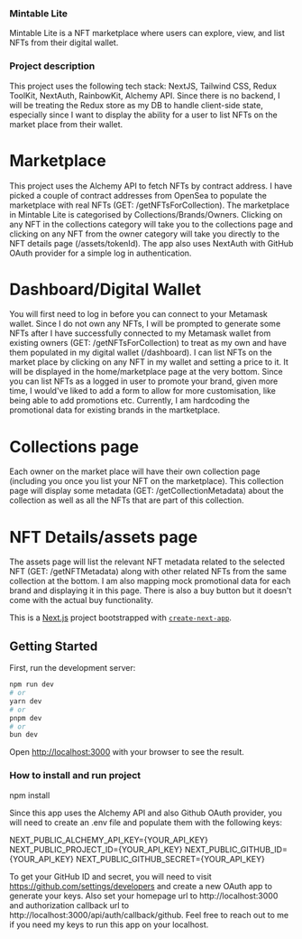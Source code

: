 ### Mintable Lite

Mintable Lite is a NFT marketplace where users can explore, view, and list NFTs from their digital wallet.

### Project description

This project uses the following tech stack: NextJS, Tailwind CSS, Redux ToolKit, NextAuth, RainbowKit, Alchemy API.
Since there is no backend, I will be treating the Redux store as my DB to handle client-side state, especially since I want to display the ability for a user to list NFTs on the market place from their wallet.

# Marketplace

This project uses the Alchemy API to fetch NFTs by contract address. I have picked a couple of contract addresses from OpenSea to populate the marketplace with real NFTs (GET: /getNFTsForCollection).
The marketplace in Mintable Lite is categorised by Collections/Brands/Owners. Clicking on any NFT in the collections category will take you to the collections page and clicking on any NFT from the owner category will take you directly to the NFT details page (/assets/tokenId). The app also uses NextAuth with GitHub OAuth provider for a simple log in authentication.

# Dashboard/Digital Wallet

You will first need to log in before you can connect to your Metamask wallet. Since I do not own any NFTs, I will be prompted to generate some NFTs after I have successfully connected to my Metamask wallet from existing owners (GET: /getNFTsForCollection) to treat as my own and have them populated in my digital wallet (/dashboard). I can list NFTs on the market place by clicking on any NFT in my wallet and setting a price to it. It will be displayed in the home/marketplace page at the very bottom. Since you can list NFTs as a logged in user to promote your brand, given more time, I would've liked to add a form to allow for more customisation, like being able to add promotions etc. Currently, I am hardcoding the promotional data for existing brands in the martketplace.

# Collections page

Each owner on the market place will have their own collection page (including you once you list your NFT on the marketplace). This collection page will display some metadata (GET: /getCollectionMetadata) about the collection as well as all the NFTs that are part of this collection.

# NFT Details/assets page

The assets page will list the relevant NFT metadata related to the selected NFT (GET: /getNFTMetadata) along with other related NFTs from the same collection at the bottom. I am also mapping mock promotional data for each brand and displaying it in this page. There is also a buy button but it doesn't come with the actual buy functionality.

This is a [Next.js](https://nextjs.org/) project bootstrapped with [`create-next-app`](https://github.com/vercel/next.js/tree/canary/packages/create-next-app).

## Getting Started

First, run the development server:

```bash
npm run dev
# or
yarn dev
# or
pnpm dev
# or
bun dev
```

Open [http://localhost:3000](http://localhost:3000) with your browser to see the result.

### How to install and run project

npm install

Since this app uses the Alchemy API and also Github OAuth provider, you will need to create an .env file and populate them with the following keys:

NEXT_PUBLIC_ALCHEMY_API_KEY={YOUR_API_KEY}
NEXT_PUBLIC_PROJECT_ID={YOUR_API_KEY}
NEXT_PUBLIC_GITHUB_ID={YOUR_API_KEY}
NEXT_PUBLIC_GITHUB_SECRET={YOUR_API_KEY}

To get your GitHub ID and secret, you will need to visit https://github.com/settings/developers and create a new OAuth app to generate your keys. Also set your homepage url to http://localhost:3000 and authorization callback url to http://localhost:3000/api/auth/callback/github. Feel free to reach out to me if you need my keys to run this app on your localhost.
